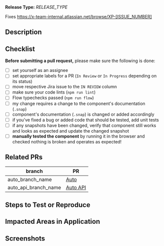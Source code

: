 <!--
Thank you for your pull request!

Provide a general summary of your changes in the Title above. Do not include any task numbers.
Use imperative, present tense: "Change" not "Changed" nor "Changes". This will become a correct final merge commit message 😄
The imperative tells someone what merging the PR **will do**, rather than **what you did**.
-->

**Release Type:** *RELEASE_TYPE* <!-- Refer to the wiki https://github.com/x-team/auto/wiki/Release-Process#types-of-releases -->
<!--
Basic types are:
  - Bug fix (non-breaking change which fixes an issue)
  - Dev Improvements (these changes make life easier for devs but have no noticeable impact on end-users)
  - Non-Breaking Feature (adding a new feature without affecting any existing features)
  - Breaking Changes (fix or feature that would cause existing functionality to not work as expected)
-->

Fixes https://x-team-internal.atlassian.net/browse/XP-[ISSUE_NUMBER]

## Description

<!-- Provide several sentences describing the overall goals of the pull request's changes. -->

## Checklist

**Before submitting a pull request,** please make sure the following is done:

<!-- Remove items that do not apply. Just tick completed items in UI -->
- [ ] set yourself as an assignee
- [ ] set appropriate labels for a PR (`In Review` or `In Progress` depending on its status)
- [ ] move respective Jira issue to the `IN REVIEW` column
- [ ] make sure your code lints (`npm run lint`)
- [ ] Flow typechecks passed (`npm run flow`)
- [ ] my change requires a change to the component's documentation (`.snap`)
- [ ] component's documentation (`.snap`) is changed or added accordingly
- [ ] if you've fixed a bug or added code that should be tested, add unit tests
- [ ] if any snapshots have been changed, verify that component still works and looks as expected and update the changed snapshot
- [ ] **manually tested the component** by running it in the browser and checked nothing is broken and operates as expected!

## Related PRs

<!-- List related PRs against other Auto repos if applicable: -->

branch | PR
------ | ------
auto_branch_name | [Auto](https://github.com/x-team/auto/pull/X)
auto_api_branch_name | [Auto API](https://github.com/x-team/auto-api/pull/X)

## Steps to Test or Reproduce

<!-- Outline the steps for the reviewer to test or reproduce the PR here and specifically how you tested your changes. -->

## Impacted Areas in Application

<!-- List general components of the application that this PR will affect. -->

## Screenshots

<!-- Provide if appropriate -->
